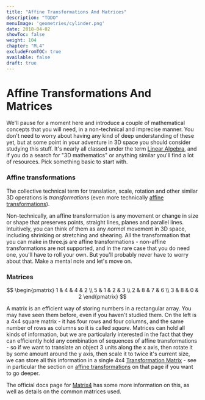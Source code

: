 ```yaml
---
title: "Affine Transformations And Matrices"
description: "TODO"
menuImage: 'geometries/cylinder.png'
date: 2018-04-02
showToc: false
weight: 104
chapter: "M.4"
excludeFromTOC: true
available: false
draft: true
---
```


# Affine Transformations And Matrices

We'll pause for a moment here and introduce a couple of mathematical concepts that you will need, in a non-technical and imprecise manner. You don't need to worry about having any kind of deep understanding of these yet, but at some point in your adventure in 3D space you should consider studying this stuff. It's nearly all classed under the term [Linear Algebra](https://en.wikipedia.org/wiki/Linear_algebra), and if you do a search for "3D mathematics" or anything similar you'll find a lot of resources. Pick something basic to start with.

### Affine transformations
The collective technical term for translation, scale, rotation and other similar 3D operations is *transformations* (even more technically [affine transformations](https://en.wikipedia.org/wiki/Affine_transformation)).

Non-technically, an affine transformation is any movement or change in size or shape that preserves points, straight lines, planes and parallel lines. Intuitively, you can think of them as any *normal* movement in 3D space, including shrinking or stretching and shearing. All the transformation that you can make in three.js are affine transformations - non-affine transformations are not supported, and in the rare case that you do need one, you'll have to roll your own. But you'll probably never have to worry about that. Make a mental note and let's move on.

### Matrices
$$  \begin{pmatrix}
  1 & 4 & 4 & 2 \\
  5 & 1 & 2 & 3 \\
  2 & 8 & 7 & 6 \\
  3 & 8 & 0 & 2
 \end{pmatrix} $$

A matrix is an efficient way of storing numbers in a rectangular array. You may have seen them before, even if you haven't studied them. On the left is a 4x4 square matrix - it has four rows and four columns, and the same number of rows as columns so it is called *square*. Matrices can hold all kinds of information, but we are particularly interested in the fact that they can efficiently hold any combination of sequences of affine transformations - so if we want to translate an object 3 units along the x axis, then rotate it by some amount around the y axis, then scale it to twice it's current size, we can store all this information in a single 4x4 [Transformation Matrix](https://en.wikipedia.org/wiki/Transformation_matrix) - see in particular the section on [affine transformations](https://en.wikipedia.org/wiki/Transformation_matrix#Affine_transformations) on that page if you want to go deeper.

The official docs page for [Matrix4](https://threejs.org/docs/#api/math/Matrix4) has some more information on this, as well as details on the common matrices used.